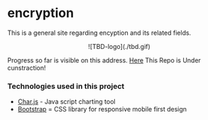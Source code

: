 # encryption

This is a general site regarding encyption and its related fields.

<p align='center'>
    ![TBD-logo](./tbd.gif)
</p>

Progress so far is visible on this address. [Here](https://majid-t.github.io/encryption)
This Repo is Under cunstraction!

### Technologies used in this project

- [Char.js](https://www.chartjs.org/) - Java script charting tool
- [Bootstrap](https://getbootstrap.com/) = CSS library for responsive mobile first design
